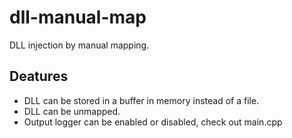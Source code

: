 # dll-manual-map
DLL injection by manual mapping.

## Deatures
- DLL can be stored in a buffer in memory instead of a file.
- DLL can be unmapped.
- Output logger can be enabled or disabled, check out main.cpp
